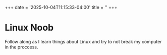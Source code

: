 +++
date = '2025-10-04T11:15:33-04:00'
title = ''
+++
# Linux Noob

Follow along as I learn things about Linux and try to not break my computer in the proccess.
